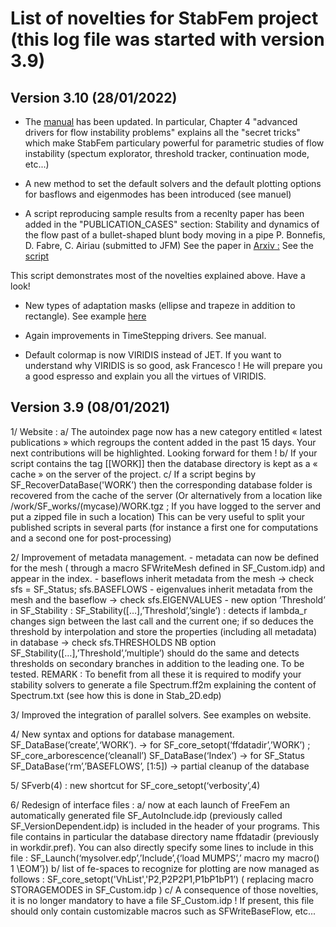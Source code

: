 # List of novelties for StabFem project (this log file was started with version 3.9)


## Version 3.10 (28/01/2022)

- The [manual](https://gitlab.com/stabfem/StabFem/-/jobs/artifacts/master/file/99_Documentation/MANUAL/main.pdf?job=makepdf) has been updated. In particular, Chapter 4 "advanced drivers for flow instability problems" explains 
all the "secret tricks" which make StabFem particulary powerful for parametric studies of flow instability
(spectum explorator, threshold tracker, continuation mode, etc...)

- A new method to set the default solvers and the default plotting options for basflows and eigenmodes 
has been introduced (see manuel)

- A script reproducing sample results from a recenlty paper has been added in the "PUBLICATION_CASES" section: 
  Stability and dynamics of the flow past of a bullet-shaped blunt body moving in a pipe
  P. Bonnefis, D. Fabre, C. Airiau (submitted to JFM)
  See the paper in [Arxiv :](https://arxiv.org/abs/2112.08730)
  See the [script](https://stabfem.gitlab.io/StabFem//BLUNTBODY_IN_PIPE/SCRIPT_SampleResult.html)

This script demonstrates most of the novelties explained above. Have a look!

- New types of adaptation masks (ellipse and trapeze in addition to rectangle).
See example [here](https://stabfem.gitlab.io/StabFem//EXAMPLE_Lshape/Demo_Masks.html)

- Again improvements in TimeStepping drivers. See manual.

- Default colormap is now VIRIDIS instead of JET.
If you want to understand why VIRIDIS is so good, ask Francesco ! 
He will prepare you a good espresso and explain you all the virtues of VIRIDIS.


## Version 3.9 (08/01/2021)

1/ Website :
   a/ The autoindex page now has a new category entitled « latest publications » which regroups the content added in the past 15 days.
       Your next contributions will be highlighted. Looking forward for them !
   b/ If your script contains the tag [[WORK]] then the database directory is kept as a « cache » on the server of the project.
   c/ If a script begins by SF_RecoverDataBase('WORK’) then the corresponding database folder is recovered from the cache of the server
      (Or alternatively from a location  like  /work/SF_works/(mycase)/WORK.tgz ;  If you have logged to the server and put a zipped file in such a location)
     This can be very useful to split your published scripts in several parts (for instance a first one for computations and a second one for post-processing)

2/ Improvement of metadata management.
	- metadata can now be defined for the mesh ( through a macro SFWriteMesh defined in SF_Custom.idp) and appear in the index.
        - baseflows inherit metadata from the mesh -> check sfs = SF_Status; sfs.BASEFLOWS
        - eigenvalues inherit metadata from the mesh and the baseflow -> check sfs.EIGENVALUES
        - new option ’Threshold’ in SF_Stability : SF_Stability([…],’Threshold’,’single’) : detects if lambda_r changes sign between the last call and the current one;
          if so deduces the threshold by interpolation and store the properties (including all metadata) in database -> check sfs.THRESHOLDS
          NB option SF_Stability([…],’Threshold’,’multiple’) should do the same and detects thresholds on secondary branches in addition to the leading one. To be tested.
  REMARK : To benefit from all these it is required to modify your stability solvers to generate a file Spectrum.ff2m explaining the content of Spectrum.txt (see how this is done in Stab_2D.edp)

3/ Improved the integration of parallel solvers. See examples on website.

4/ New syntax and options for database management.
   SF_DataBase(’create’,‘WORK’). -> for SF_core_setopt(‘ffdatadir’,’WORK’) ;  SF_core_arborescence(‘cleanall’)
   SF_DataBase(‘Index’) -> for SF_Status
   SF_DataBase(‘rm’,’BASEFLOWS’, [1:5]) -> partial cleanup of the database

5/ SFverb(4) : new shortcut for SF_core_setopt(‘verbosity’,4)  

6/ Redesign of interface files : 
   a/ now at each launch of FreeFem an automatically generated file SF_AutoInclude.idp  (previously called SF_VersionDependent.idp)  is included in the header of your programs.
	This file contains in particular the database directory name ffdatadir (previously in workdir.pref). 
	You can also directly specify some lines to include in this file :
	SF_Launch(‘mysolver.edp’,’Include’,{‘load MUMPS’,’ macro my macro() 1 \\EOM’})
  b/ list of fe-spaces to recognize for plotting are now managed as follows : 
	SF_core_setopt('VhList','P2,P2P2P1,P1bP1bP1’)
	  ( replacing macro STORAGEMODES in SF_Custom.idp )
  c/ A consequence of those novelties, it is no longer mandatory to have a file SF_Custom.idp !
    If present, this file should only contain customizable macros such as SFWriteBaseFlow, etc...
